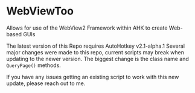 # WebViewToo
Allows for use of the WebView2 Framework within AHK to create Web-based GUIs

The latest version of this Repo requires AutoHotkey v2.1-alpha.1
Several major changes were made to this repo, current scripts may break
when updating to the newer version.  The biggest change is the class name
and `QueryPage()` methods.

If you have any issues getting an existing script to work with this new update,
please reach out to me.